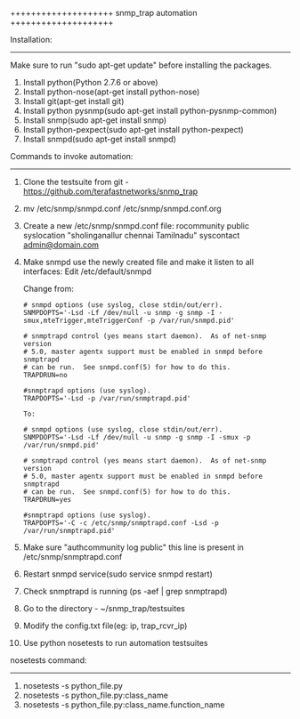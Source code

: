 ++++++++++++++++++++
snmp_trap automation
++++++++++++++++++++

Installation:
********************
Make sure to run "sudo apt-get update" before installing the packages.

1. Install python(Python 2.7.6 or above) 
2. Install python-nose(apt-get install python-nose)
3. Install git(apt-get install git)
4. Install python pysnmp(sudo apt-get install python-pysnmp-common)
5. Install snmp(sudo apt-get install snmp)
6. Install python-pexpect(sudo apt-get install python-pexpect)
8. Install snmpd(sudo apt-get install snmpd)

Commands to invoke automation:
***************************
1. Clone the testsuite from git - https://github.com/terafastnetworks/snmp_trap
2. mv /etc/snmp/snmpd.conf  /etc/snmp/snmpd.conf.org
3. Create a new /etc/snmp/snmpd.conf file:
       rocommunity public
       syslocation "sholinganallur chennai Tamilnadu"
       syscontact admin@domain.com
4. Make snmpd use the newly created file and make it listen to all interfaces:
   Edit /etc/default/snmpd
   
   Change from:

       # snmpd options (use syslog, close stdin/out/err).
       SNMPDOPTS='-Lsd -Lf /dev/null -u snmp -g snmp -I -smux,mteTrigger,mteTriggerConf -p /var/run/snmpd.pid'
  
       # snmptrapd control (yes means start daemon).  As of net-snmp version
       # 5.0, master agentx support must be enabled in snmpd before snmptrapd
       # can be run.  See snmpd.conf(5) for how to do this.
       TRAPDRUN=no

       #snmptrapd options (use syslog).
       TRAPDOPTS='-Lsd -p /var/run/snmptrapd.pid'

       To:
 
       # snmpd options (use syslog, close stdin/out/err).
       SNMPDOPTS='-Lsd -Lf /dev/null -u snmp -g snmp -I -smux -p /var/run/snmpd.pid'
  
       # snmptrapd control (yes means start daemon).  As of net-snmp version
       # 5.0, master agentx support must be enabled in snmpd before snmptrapd
       # can be run.  See snmpd.conf(5) for how to do this.
       TRAPDRUN=yes

       #snmptrapd options (use syslog).
       TRAPDOPTS='-C -c /etc/snmp/snmptrapd.conf -Lsd -p /var/run/snmptrapd.pid'

5. Make sure "authcommunity log public" this line is present in /etc/snmp/snmptrapd.conf
6. Restart snmpd service(sudo service snmpd restart)
7. Check snmptrapd is running (ps -aef | grep snmptrapd)
7. Go to the directory - ~/snmp_trap/testsuites
8. Modify the config.txt file(eg: ip, trap_rcvr_ip)
9. Use python nosetests to run automation testsuites

nosetests command:
********************
1. nosetests -s python_file.py
2. nosetests -s python_file.py:class_name 
3. nosetests -s python_file.py:class_name.function_name 




















